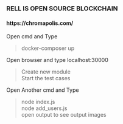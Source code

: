 <h3> RELL IS OPEN SOURCE BLOCKCHAIN </h3>
<h4>https://chromapolis.com/</h4>

Open cmd and Type 
>docker-composer up

Open browser and type localhost:30000 
>Create new module <br>
>Start the test cases <br>

Open Another cmd and Type
>node index.js  <br>
>node add_users.js <br>
>open output to see output images